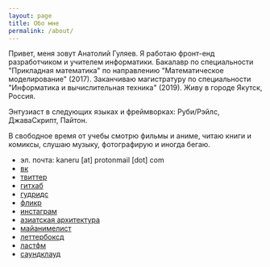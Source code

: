 ```yaml
---
layout: page
title: Обо мне
permalink: /about/
---
```


Привет, меня зовут Анатолий Гуляев. Я работаю фронт-енд разработчиком и учителем информатики. Бакалавр по специальности "Прикладная математика" по направлению "Математическое моделирование" (2017). Заканчиваю магистратуру по специальности "Информатика и вычислительная техника" (2019). Живу в городе Якутск, Россия.

Энтузиаст в следующих языках и фреймворках: Руби/Рэйлс, ДжаваСкрипт, Пайтон.

В свободное время от учебы смотрю фильмы и аниме, читаю книги и комиксы, слушаю музыку, фотографирую и иногда бегаю.

- эл. почта: kaneru [at] protonmail [dot] com
- [вк](https://vk.com/kaneru)
- [твиттер](https://twitter.com/kaneru__)
- [гитхаб](https://github.com/kaneru)
- [гудридс](https://www.goodreads.com/kaneru)
- [фликр](https://www.flickr.com/photos/kaneru)
- [инстаграм](https://www.instagram.com/kaneru_)
- [азиатская архитектура](https://vk.com/asian_architecture)
- [майанимелист](https://myanimelist.net/animelist/kaneru_)
- [леттербоксд](https://letterboxd.com/kaneru/)
- [ластфм](https://www.last.fm/user/kaneru_)
- [саундклауд](https://soundcloud.com/kaneru)
